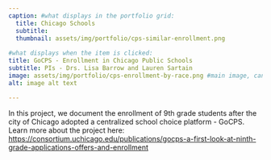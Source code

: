 ```yaml
---
caption: #what displays in the portfolio grid:
  title: Chicago Schools
  subtitle: 
  thumbnail: assets/img/portfolio/cps-similar-enrollment.png
  
#what displays when the item is clicked:
title: GoCPS - Enrollment in Chicago Public Schools
subtitle: PIs - Drs. Lisa Barrow and Lauren Sartain
image: assets/img/portfolio/cps-enrollment-by-race.png #main image, can be a link or a file in assets/img/portfolio
alt: image alt text

---
```

In this project, we document the enrollment of 9th grade students after the city of Chicago adopted a centralized school choice platform - GoCPS. Learn more about the project here: https://consortium.uchicago.edu/publications/gocps-a-first-look-at-ninth-grade-applications-offers-and-enrollment
